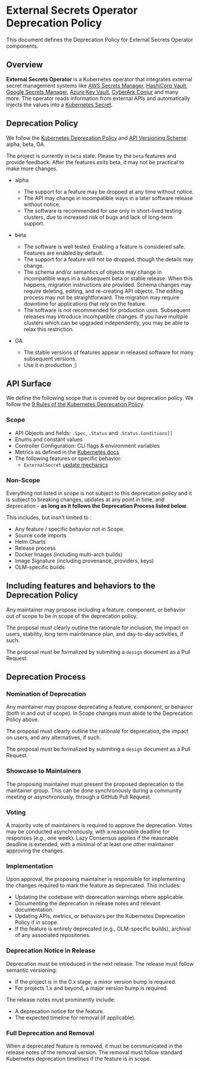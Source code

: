 # External Secrets Operator Deprecation Policy

This document defines the Deprecation Policy for External Secrets Operator components.

## Overview

**External Secrets Operator** is a Kubernetes operator that integrates external
secret management systems like [AWS Secrets
Manager](https://aws.amazon.com/secrets-manager/), [HashiCorp
Vault](https://www.vaultproject.io/), [Google Secrets
Manager](https://cloud.google.com/secret-manager), [Azure Key
Vault](https://azure.microsoft.com/en-us/services/key-vault/), [CyberArk Conjur](https://www.conjur.org) and many more. The
operator reads information from external APIs and automatically injects the
values into a [Kubernetes
Secret](https://kubernetes.io/docs/concepts/configuration/secret/).

## Deprecation Policy

We follow the [Kubernetes Deprecation Policy](https://kubernetes.io/docs/reference/using-api/deprecation-policy/) and [API Versioning Scheme](https://kubernetes.io/docs/reference/using-api/#api-versioning): alpha, beta, GA.

The project is currently in `beta` state. Please try the `beta` features and provide feedback. After the features exits beta, it may not be practical to make more changes.

* alpha
    * The support for a feature may be dropped at any time without notice.
    * The API may change in incompatible ways in a later software release without notice.
    * The software is recommended for use only in short-lived testing clusters, due to increased risk of bugs and lack of long-term support.

* beta
    * The software is well tested. Enabling a feature is considered safe. Features are enabled by default.
    * The support for a feature will not be dropped, though the details may change.
    * The schema and/or semantics of objects may change in incompatible ways in a subsequent beta or stable release. When this happens, migration instructions are provided. Schema changes may require deleting, editing, and re-creating API objects. The editing process may not be straightforward. The migration may require downtime for applications that rely on the feature.
    * The software is not recommended for production uses. Subsequent releases may introduce incompatible changes. If you have multiple clusters which can be upgraded independently, you may be able to relax this restriction.
* GA
    * The stable versions of features appear in released software for many subsequent versions.
    * Use it in production ;)

## API Surface

We define the following scope that is covered by our deprecation policy. We follow the [9 Rules of the Kubernetes Deprecation Policy](https://kubernetes.io/docs/reference/using-api/deprecation-policy/).

### Scope
* API Objects and fields: `.Spec`, `.Status` and `.Status.Conditions[]`
* Enums and constant values
* Controller Configuration: CLI flags & environment variables
* Metrics as defined in the [Kubernetes docs](https://kubernetes.io/docs/reference/using-api/deprecation-policy/#deprecating-a-metric)
* The following features or specific behavior:
    * `ExternalSecret` [update mechanics](http://localhost:8000/api-externalsecret/#update-behavior)

### Non-Scope
Everything not listed in scope is not subject to this deprecation policy and it is subject to breaking changes, updates at any point in time, and deprecation - **as long as it follows the Deprecation Process listed below**.

This includes, but insn't limited to :
* Any feature / specific behavior not in Scope.
* Source code imports
* Helm Charts
* Release process
* Docker Images (including multi-arch builds)
* Image Signature (including provenance, providers, keys)
* OLM-specific builds

## Including features and behaviors to the Deprecation Policy
Any maintainer may propose including a feature, component, or behavior out of scope to be in scope of the deprecation policy. 

The proposal must clearly outline the rationale for inclusion, the impact on users, stability, long term maintenance plan, and day-to-day activities, if such.

The proposal must be formalized by submiting a `design` document as a Pull Request.

## Deprecation Process
### Nomination of Deprecation

Any maintainer may propose deprecating a feature, component, or behavior (both in and out of scope). In Scope changes must abide to the Deprecation Policy above.

The proposal must clearly outline the rationale for deprecation, the impact on users, and any alternatives, if such.

The proposal must be formalized by submiting a `design` document as a Pull Request.

### Showcase to Maintainers

The proposing maintainer must present the proposed deprecation to the maintainer group. This can be done synchronously during a community meeting or asynchronously, through a GitHub Pull Request.

### Voting

A majority vote of maintainers is required to approve the deprecation.
Votes may be conducted asynchronously, with a reasonable deadline for responses (e.g., one week). Lazy Consensus applies if the reasonable deadline is extended, with a minimal of at least one other maintainer approving the changes.

### Implementation

Upon approval, the proposing maintainer is responsible for implementing the changes required to mark the feature as deprecated. This includes:

* Updating the codebase with deprecation warnings where applicable.
* Documenting the deprecation in release notes and relevant documentation.
* Updating APIs, metrics, or behaviors per the Kubernetes Deprecation Policy if in scope.
* If the feature is entirely deprecated (e.g., OLM-specific builds), archival of any associated repositories.

### Deprecation Notice in Release

Deprecation must be introduced in the next release. The release must follow semantic versioning:
* If the project is in the 0.x stage, a minor version bump is required.
* For projects 1.x and beyond, a major version bump is required.

The release notes must prominently include:
* A deprecation notice for the feature.
* The expected timeline for removal (if applicable).

### Full Deprecation and Removal

When a deprecated feature is removed, it must be communicated in the release notes of the removal version.
The removal must follow standard Kubernetes deprecation timelines if the feature is in scope.